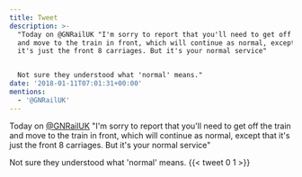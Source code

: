 ```yaml
---
title: Tweet
description: >-
  "Today on @GNRailUK "I'm sorry to report that you'll need to get off the train
  and move to the train in front, which will continue as normal, except that
  it's just the front 8 carriages. But it's your normal service"


  Not sure they understood what 'normal' means."
date: '2018-01-11T07:01:31+00:00'
mentions:
  - '@GNRailUK'
---
```

Today on [@GNRailUK](https://twitter.com/@GNRailUK) "I'm sorry to report that you'll need to get off the train and move to the train in front, which will continue as normal, except that it's just the front 8 carriages. But it's your normal service"

Not sure they understood what 'normal' means.
      {{< tweet 0 1 >}}
    
